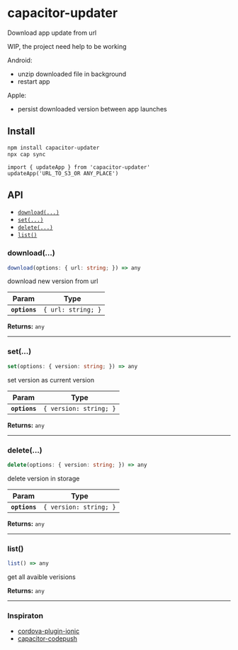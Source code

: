 # capacitor-updater

Download app update from url

WIP, the project need help to be working

Android:
- unzip downloaded file in background
- restart app

Apple:
- persist downloaded version between app launches
## Install

```bash
npm install capacitor-updater
npx cap sync
```

```
import { updateApp } from 'capacitor-updater'
updateApp('URL_TO_S3_OR ANY_PLACE')
```

## API

<docgen-index>

* [`download(...)`](#download)
* [`set(...)`](#set)
* [`delete(...)`](#delete)
* [`list()`](#list)

</docgen-index>

<docgen-api>
<!--Update the source file JSDoc comments and rerun docgen to update the docs below-->

### download(...)

```typescript
download(options: { url: string; }) => any
```

download new version from url

| Param         | Type                          |
| ------------- | ----------------------------- |
| **`options`** | <code>{ url: string; }</code> |

**Returns:** <code>any</code>

--------------------


### set(...)

```typescript
set(options: { version: string; }) => any
```

set version as current version

| Param         | Type                              |
| ------------- | --------------------------------- |
| **`options`** | <code>{ version: string; }</code> |

**Returns:** <code>any</code>

--------------------


### delete(...)

```typescript
delete(options: { version: string; }) => any
```

delete version in storage

| Param         | Type                              |
| ------------- | --------------------------------- |
| **`options`** | <code>{ version: string; }</code> |

**Returns:** <code>any</code>

--------------------


### list()

```typescript
list() => any
```

get all avaible verisions

**Returns:** <code>any</code>

--------------------

</docgen-api>


### Inspiraton

- [cordova-plugin-ionic](https://github.com/ionic-team/cordova-plugin-ionic)
- [capacitor-codepush](https://github.dev/mapiacompany/capacitor-codepush)

